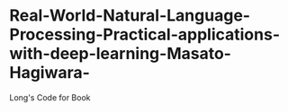 # Real-World-Natural-Language-Processing-Practical-applications-with-deep-learning-Masato-Hagiwara-
Long's Code for Book

